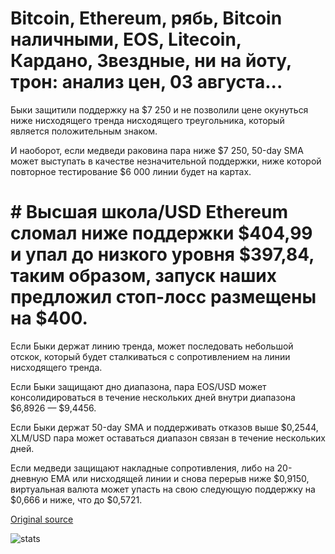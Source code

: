 # Bitcoin, Ethereum, рябь, Bitcoin наличными, EOS, Litecoin, Кардано, Звездные, ни на йоту, трон: анализ цен, 03 августа...

Быки защитили поддержку на $7 250 и не позволили цене окунуться ниже нисходящего тренда нисходящего треугольника, который является положительным знаком.

И наоборот, если медведи раковина пара ниже $7 250, 50-day SMA может выступать в качестве незначительной поддержки, ниже которой повторное тестирование $6 000 линии будет на картах.

# # Высшая школа/USD Ethereum сломал ниже поддержки $404,99 и упал до низкого уровня $397,84, таким образом, запуск наших предложил стоп-лосс размещены на $400.

Если Быки держат линию тренда, может последовать небольшой отскок, который будет сталкиваться с сопротивлением на линии нисходящего тренда.

Если Быки защищают дно диапазона, пара EOS/USD может консолидироваться в течение нескольких дней внутри диапазона $6,8926 — $9,4456.

Если Быки держат 50-day SMA и поддерживать отказов выше $0,2544, XLM/USD пара может оставаться диапазон связан в течение нескольких дней.

Если медведи защищают накладные сопротивления, либо на 20-дневную EMA или нисходящей линии и снова перерыв ниже $0,9150, виртуальная валюта может упасть на свою следующую поддержку на $0,666 и ниже, что до $0,5721.

[Original source](https://cointelegraph.com/news/bitcoin-ethereum-ripple-bitcoin-cash-eos-litecoin-cardano-stellar-iota-tron-price-analysis-august-03)

![stats](https://c.statcounter.com/11760860/0/a89fa40b/1/ "stats")